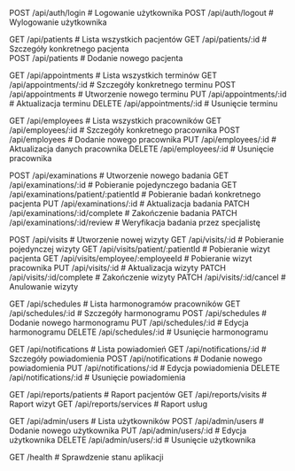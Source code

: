 POST /api/auth/login # Logowanie użytkownika
POST /api/auth/logout # Wylogowanie użytkownika

GET /api/patients # Lista wszystkich pacjentów
GET /api/patients/:id # Szczegóły konkretnego pacjenta  
POST /api/patients # Dodanie nowego pacjenta

GET /api/appointments # Lista wszystkich terminów
GET /api/appointments/:id # Szczegóły konkretnego terminu
POST /api/appointments # Utworzenie nowego terminu
PUT /api/appointments/:id # Aktualizacja terminu
DELETE /api/appointments/:id # Usunięcie terminu

GET /api/employees # Lista wszystkich pracowników
GET /api/employees/:id # Szczegóły konkretnego pracownika
POST /api/employees # Dodanie nowego pracownika
PUT /api/employees/:id # Aktualizacja danych pracownika
DELETE /api/employees/:id # Usunięcie pracownika

POST /api/examinations # Utworzenie nowego badania
GET /api/examinations/:id # Pobieranie pojedynczego badania
GET /api/examinations/patient/:patientId # Pobieranie badań konkretnego pacjenta
PUT /api/examinations/:id # Aktualizacja badania
PATCH /api/examinations/:id/complete # Zakończenie badania
PATCH /api/examinations/:id/review # Weryfikacja badania przez specjalistę

POST /api/visits # Utworzenie nowej wizyty
GET /api/visits/:id # Pobieranie pojedynczej wizyty
GET /api/visits/patient/:patientId # Pobieranie wizyt pacjenta
GET /api/visits/employee/:employeeId # Pobieranie wizyt pracownika
PUT /api/visits/:id # Aktualizacja wizyty
PATCH /api/visits/:id/complete # Zakończenie wizyty
PATCH /api/visits/:id/cancel # Anulowanie wizyty

GET /api/schedules # Lista harmonogramów pracowników
GET /api/schedules/:id # Szczegóły harmonogramu
POST /api/schedules # Dodanie nowego harmonogramu
PUT /api/schedules/:id # Edycja harmonogramu
DELETE /api/schedules/:id # Usunięcie harmonogramu

GET /api/notifications # Lista powiadomień
GET /api/notifications/:id # Szczegóły powiadomienia
POST /api/notifications # Dodanie nowego powiadomienia
PUT /api/notifications/:id # Edycja powiadomienia
DELETE /api/notifications/:id # Usunięcie powiadomienia

GET /api/reports/patients # Raport pacjentów
GET /api/reports/visits # Raport wizyt
GET /api/reports/services # Raport usług

GET /api/admin/users # Lista użytkowników
POST /api/admin/users # Dodanie nowego użytkownika
PUT /api/admin/users/:id # Edycja użytkownika
DELETE /api/admin/users/:id # Usunięcie użytkownika

GET /health # Sprawdzenie stanu aplikacji

